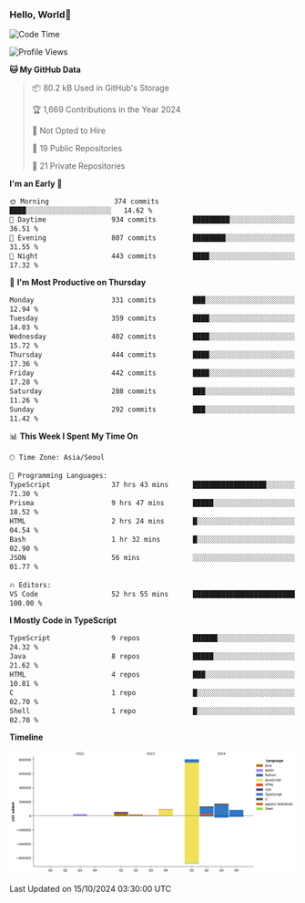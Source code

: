 
### Hello, World🐤

<!--START_SECTION:waka-->
![Code Time](http://img.shields.io/badge/Code%20Time-826%20hrs%2031%20mins-blue)

![Profile Views](http://img.shields.io/badge/Profile%20Views-2-blue)

**🐱 My GitHub Data** 

> 📦 80.2 kB Used in GitHub's Storage 
 > 
> 🏆 1,669 Contributions in the Year 2024
 > 
> 🚫 Not Opted to Hire
 > 
> 📜 19 Public Repositories 
 > 
> 🔑 21 Private Repositories 
 > 
**I'm an Early 🐤** 

```text
🌞 Morning                374 commits         ████░░░░░░░░░░░░░░░░░░░░░   14.62 % 
🌆 Daytime                934 commits         █████████░░░░░░░░░░░░░░░░   36.51 % 
🌃 Evening                807 commits         ████████░░░░░░░░░░░░░░░░░   31.55 % 
🌙 Night                  443 commits         ████░░░░░░░░░░░░░░░░░░░░░   17.32 % 
```
📅 **I'm Most Productive on Thursday** 

```text
Monday                   331 commits         ███░░░░░░░░░░░░░░░░░░░░░░   12.94 % 
Tuesday                  359 commits         ████░░░░░░░░░░░░░░░░░░░░░   14.03 % 
Wednesday                402 commits         ████░░░░░░░░░░░░░░░░░░░░░   15.72 % 
Thursday                 444 commits         ████░░░░░░░░░░░░░░░░░░░░░   17.36 % 
Friday                   442 commits         ████░░░░░░░░░░░░░░░░░░░░░   17.28 % 
Saturday                 288 commits         ███░░░░░░░░░░░░░░░░░░░░░░   11.26 % 
Sunday                   292 commits         ███░░░░░░░░░░░░░░░░░░░░░░   11.42 % 
```


📊 **This Week I Spent My Time On** 

```text
🕑︎ Time Zone: Asia/Seoul

💬 Programming Languages: 
TypeScript               37 hrs 43 mins      ██████████████████░░░░░░░   71.30 % 
Prisma                   9 hrs 47 mins       █████░░░░░░░░░░░░░░░░░░░░   18.52 % 
HTML                     2 hrs 24 mins       █░░░░░░░░░░░░░░░░░░░░░░░░   04.54 % 
Bash                     1 hr 32 mins        █░░░░░░░░░░░░░░░░░░░░░░░░   02.90 % 
JSON                     56 mins             ░░░░░░░░░░░░░░░░░░░░░░░░░   01.77 % 

🔥 Editors: 
VS Code                  52 hrs 55 mins      █████████████████████████   100.00 % 
```

**I Mostly Code in TypeScript** 

```text
TypeScript               9 repos             ██████░░░░░░░░░░░░░░░░░░░   24.32 % 
Java                     8 repos             █████░░░░░░░░░░░░░░░░░░░░   21.62 % 
HTML                     4 repos             ███░░░░░░░░░░░░░░░░░░░░░░   10.81 % 
C                        1 repo              █░░░░░░░░░░░░░░░░░░░░░░░░   02.70 % 
Shell                    1 repo              █░░░░░░░░░░░░░░░░░░░░░░░░   02.70 % 
```



**Timeline**

![Lines of Code chart](https://raw.githubusercontent.com/jilpoom/jilpoom/main/assets/bar_graph.png)


 Last Updated on 15/10/2024 03:30:00 UTC
<!--END_SECTION:waka-->
